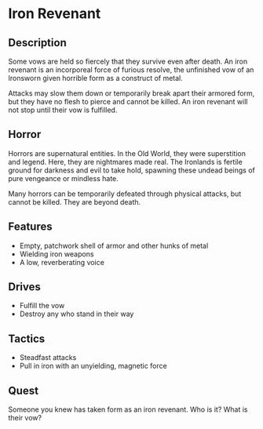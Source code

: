 # Iron Revenant

## Description
Some vows are held so fiercely that they survive even after death. An iron revenant is an incorporeal force of furious resolve, the unfinished vow of an Ironsworn given horrible form as a construct of metal.

Attacks may slow them down or temporarily break apart their armored form, but they have no flesh to pierce and cannot be killed. An iron revenant will not stop until their vow is fulfilled.

## Horror
Horrors are supernatural entities. In the Old World, they were superstition and legend. Here, they are nightmares made real. The Ironlands is fertile ground for darkness and evil to take hold, spawning these undead beings of pure vengeance or mindless hate.

Many horrors can be temporarily defeated through physical attacks, but cannot be killed. They are beyond death.

## Features
 - Empty, patchwork shell of armor and other hunks of metal
 - Wielding iron weapons
 - A low, reverberating voice

## Drives
 - Fulfill the vow
 - Destroy any who stand in their way

## Tactics
 - Steadfast attacks
 - Pull in iron with an unyielding, magnetic force

## Quest
Someone you knew has taken form as an iron revenant. Who is it? What is their vow?



